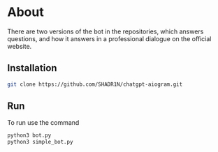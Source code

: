# About

There are two versions of the bot in the repositories, which answers questions, and how it answers in a professional dialogue on the official website.

## Installation

```bash
git clone https://github.com/SHADR1N/chatgpt-aiogram.git
```

## Run
To run use the command
```bash
python3 bot.py
python3 simple_bot.py
```

